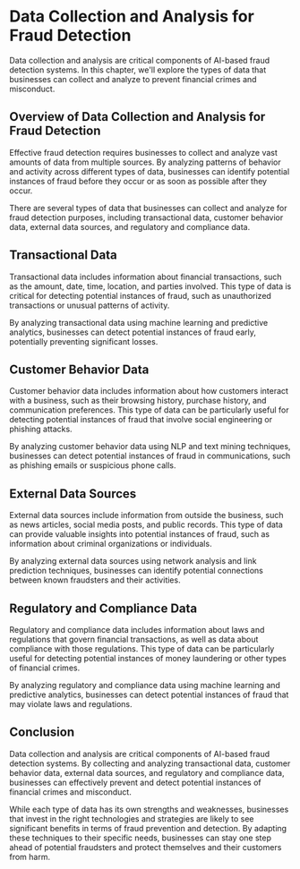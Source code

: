 Data Collection and Analysis for Fraud Detection
================================================

Data collection and analysis are critical components of AI-based fraud detection systems. In this chapter, we'll explore the types of data that businesses can collect and analyze to prevent financial crimes and misconduct.

Overview of Data Collection and Analysis for Fraud Detection
------------------------------------------------------------

Effective fraud detection requires businesses to collect and analyze vast amounts of data from multiple sources. By analyzing patterns of behavior and activity across different types of data, businesses can identify potential instances of fraud before they occur or as soon as possible after they occur.

There are several types of data that businesses can collect and analyze for fraud detection purposes, including transactional data, customer behavior data, external data sources, and regulatory and compliance data.

Transactional Data
------------------

Transactional data includes information about financial transactions, such as the amount, date, time, location, and parties involved. This type of data is critical for detecting potential instances of fraud, such as unauthorized transactions or unusual patterns of activity.

By analyzing transactional data using machine learning and predictive analytics, businesses can detect potential instances of fraud early, potentially preventing significant losses.

Customer Behavior Data
----------------------

Customer behavior data includes information about how customers interact with a business, such as their browsing history, purchase history, and communication preferences. This type of data can be particularly useful for detecting potential instances of fraud that involve social engineering or phishing attacks.

By analyzing customer behavior data using NLP and text mining techniques, businesses can detect potential instances of fraud in communications, such as phishing emails or suspicious phone calls.

External Data Sources
---------------------

External data sources include information from outside the business, such as news articles, social media posts, and public records. This type of data can provide valuable insights into potential instances of fraud, such as information about criminal organizations or individuals.

By analyzing external data sources using network analysis and link prediction techniques, businesses can identify potential connections between known fraudsters and their activities.

Regulatory and Compliance Data
------------------------------

Regulatory and compliance data includes information about laws and regulations that govern financial transactions, as well as data about compliance with those regulations. This type of data can be particularly useful for detecting potential instances of money laundering or other types of financial crimes.

By analyzing regulatory and compliance data using machine learning and predictive analytics, businesses can detect potential instances of fraud that may violate laws and regulations.

Conclusion
----------

Data collection and analysis are critical components of AI-based fraud detection systems. By collecting and analyzing transactional data, customer behavior data, external data sources, and regulatory and compliance data, businesses can effectively prevent and detect potential instances of financial crimes and misconduct.

While each type of data has its own strengths and weaknesses, businesses that invest in the right technologies and strategies are likely to see significant benefits in terms of fraud prevention and detection. By adapting these techniques to their specific needs, businesses can stay one step ahead of potential fraudsters and protect themselves and their customers from harm.
